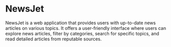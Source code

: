 # NewsJet
 NewsJet is a web application that provides users with up-to-date news articles on various topics. It offers a user-friendly interface where users can explore news articles, filter by categories, search for specific topics, and read detailed articles from reputable sources.
